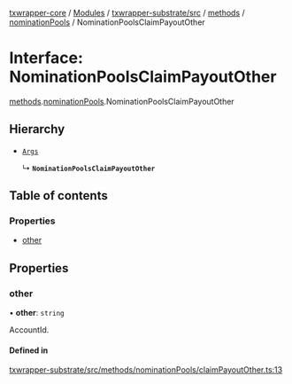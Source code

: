 [txwrapper-core](../README.md) / [Modules](../modules.md) / [txwrapper-substrate/src](../modules/txwrapper_substrate_src.md) / [methods](../modules/txwrapper_substrate_src.methods.md) / [nominationPools](../modules/txwrapper_substrate_src.methods.nominationPools.md) / NominationPoolsClaimPayoutOther

# Interface: NominationPoolsClaimPayoutOther

[methods](../modules/txwrapper_substrate_src.methods.md).[nominationPools](../modules/txwrapper_substrate_src.methods.nominationPools.md).NominationPoolsClaimPayoutOther

## Hierarchy

- [`Args`](../modules/txwrapper_core_src.md#args)

  ↳ **`NominationPoolsClaimPayoutOther`**

## Table of contents

### Properties

- [other](txwrapper_substrate_src.methods.nominationPools.NominationPoolsClaimPayoutOther.md#other)

## Properties

### other

• **other**: `string`

AccountId.

#### Defined in

[txwrapper-substrate/src/methods/nominationPools/claimPayoutOther.ts:13](https://github.com/paritytech/txwrapper-core/blob/bb9e677/packages/txwrapper-substrate/src/methods/nominationPools/claimPayoutOther.ts#L13)
